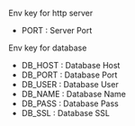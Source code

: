 
Env key for http server
- PORT : Server Port

Env key for database
- DB_HOST : Database Host
- DB_PORT : Database Port
- DB_USER : Database User
- DB_NAME : Database Name
- DB_PASS : Database Pass
- DB_SSL  : Database SSL